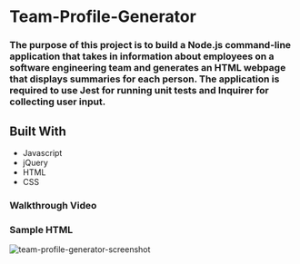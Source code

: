 # Team-Profile-Generator
  
### The purpose of this project is to build a Node.js command-line application that takes in information about employees on a software engineering team and generates an HTML webpage that displays summaries for each person. The application is required to use Jest for running unit tests and Inquirer for collecting user input.

   
## Built With
* Javascript
* jQuery
* HTML
* CSS

### Walkthrough Video
  

### Sample HTML
![team-profile-generator-screenshot](https://user-images.githubusercontent.com/96886608/163745429-2a62992d-d56f-4d8d-bfc1-c9cacf0c8a33.png)

